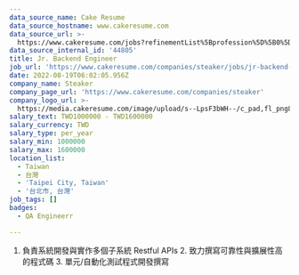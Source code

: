 ```yaml
---
data_source_name: Cake Resume
data_source_hostname: www.cakeresume.com
data_source_url: >-
  https://www.cakeresume.com/jobs?refinementList%5Bprofession%5D%5B0%5D=engineering_qa-engineer&refinementList%5Bsalary_currency%5D=TWD&range%5Bsalary_range%5D%5Bmin%5D=800096
data_source_internal_id: '44805'
title: Jr. Backend Engineer
job_url: 'https://www.cakeresume.com/companies/steaker/jobs/jr-backend-engineer-6df339'
date: 2022-08-19T06:02:05.956Z
company_name: Steaker
company_page_url: 'https://www.cakeresume.com/companies/steaker'
company_logo_url: >-
  https://media.cakeresume.com/image/upload/s--LpsF3bWH--/c_pad,fl_png8,h_200,w_200/v1619683375/og8jnmrvbniwg9zy7ywp.png
salary_text: TWD1000000 - TWD1600000
salary_currency: TWD
salary_type: per_year
salary_min: 1000000
salary_max: 1600000
location_list:
  - Taiwan
  - 台灣
  - 'Taipei City, Taiwan'
  - '台北市, 台灣'
job_tags: []
badges:
  - QA Engineerr

---
```


1. 負責系統開發與實作多個子系統 Restful APIs 2. 致力撰寫可靠性與擴展性高的程式碼 3. 單元/自動化測試程式開發撰寫